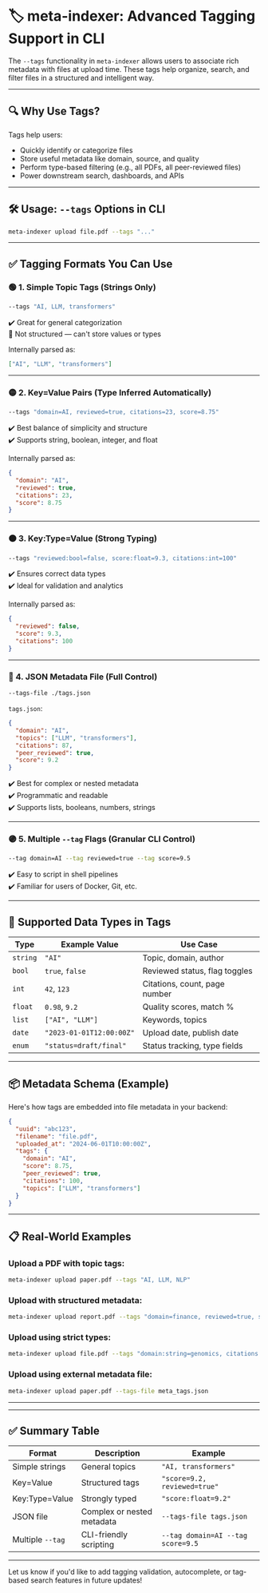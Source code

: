 # 🏷️ meta-indexer: Advanced Tagging Support in CLI

The `--tags` functionality in `meta-indexer` allows users to associate rich metadata with files at upload time. These tags help organize, search, and filter files in a structured and intelligent way.

---

## 🔍 Why Use Tags?

Tags help users:

- Quickly identify or categorize files
- Store useful metadata like domain, source, and quality
- Perform type-based filtering (e.g., all PDFs, all peer-reviewed files)
- Power downstream search, dashboards, and APIs

---

## 🛠️ Usage: `--tags` Options in CLI

```bash
meta-indexer upload file.pdf --tags "..."
```

---

## ✅ Tagging Formats You Can Use

### 🟢 1. Simple Topic Tags (Strings Only)

```bash
--tags "AI, LLM, transformers"
```

✔️ Great for general categorization  
🚫 Not structured — can't store values or types

Internally parsed as:
```json
["AI", "LLM", "transformers"]
```

---

### 🟡 2. Key=Value Pairs (Type Inferred Automatically)

```bash
--tags "domain=AI, reviewed=true, citations=23, score=8.75"
```

✔️ Best balance of simplicity and structure  
✔️ Supports string, boolean, integer, and float

Internally parsed as:
```json
{
  "domain": "AI",
  "reviewed": true,
  "citations": 23,
  "score": 8.75
}
```

---

### 🟠 3. Key:Type=Value (Strong Typing)

```bash
--tags "reviewed:bool=false, score:float=9.3, citations:int=100"
```

✔️ Ensures correct data types  
✔️ Ideal for validation and analytics

Internally parsed as:
```json
{
  "reviewed": false,
  "score": 9.3,
  "citations": 100
}
```

---

### 🔵 4. JSON Metadata File (Full Control)

```bash
--tags-file ./tags.json
```

`tags.json`:
```json
{
  "domain": "AI",
  "topics": ["LLM", "transformers"],
  "citations": 87,
  "peer_reviewed": true,
  "score": 9.2
}
```

✔️ Best for complex or nested metadata  
✔️ Programmatic and readable  
✔️ Supports lists, booleans, numbers, strings

---

### 🟣 5. Multiple `--tag` Flags (Granular CLI Control)

```bash
--tag domain=AI --tag reviewed=true --tag score=9.5
```

✔️ Easy to script in shell pipelines  
✔️ Familiar for users of Docker, Git, etc.

---

## 🧠 Supported Data Types in Tags

| Type      | Example Value              | Use Case                        |
|-----------|----------------------------|----------------------------------|
| `string`  | `"AI"`                     | Topic, domain, author           |
| `bool`    | `true`, `false`            | Reviewed status, flag toggles   |
| `int`     | `42`, `123`                | Citations, count, page number   |
| `float`   | `0.98`, `9.2`              | Quality scores, match %         |
| `list`    | `["AI", "LLM"]`            | Keywords, topics                |
| `date`    | `"2023-01-01T12:00:00Z"`   | Upload date, publish date       |
| `enum`    | `"status=draft/final"`     | Status tracking, type fields    |

---

## 📦 Metadata Schema (Example)

Here's how tags are embedded into file metadata in your backend:

```json
{
  "uuid": "abc123",
  "filename": "file.pdf",
  "uploaded_at": "2024-06-01T10:00:00Z",
  "tags": {
    "domain": "AI",
    "score": 8.75,
    "peer_reviewed": true,
    "citations": 100,
    "topics": ["LLM", "transformers"]
  }
}
```

---

## 📋 Real-World Examples

### Upload a PDF with topic tags:
```bash
meta-indexer upload paper.pdf --tags "AI, LLM, NLP"
```

### Upload with structured metadata:
```bash
meta-indexer upload report.pdf --tags "domain=finance, reviewed=true, score=9.0"
```

### Upload using strict types:
```bash
meta-indexer upload file.pdf --tags "domain:string=genomics, citations:int=900"
```

### Upload using external metadata file:
```bash
meta-indexer upload paper.pdf --tags-file meta_tags.json
```

---

---

## ✅ Summary Table

| Format           | Description                          | Example                                      |
|------------------|--------------------------------------|----------------------------------------------|
| Simple strings   | General topics                       | `"AI, transformers"`                         |
| Key=Value        | Structured tags                      | `"score=9.2, reviewed=true"`                 |
| Key:Type=Value   | Strongly typed                       | `"score:float=9.2"`                          |
| JSON file        | Complex or nested metadata           | `--tags-file tags.json`                      |
| Multiple `--tag` | CLI-friendly scripting               | `--tag domain=AI --tag score=9.5`            |

---

Let us know if you'd like to add tagging validation, autocomplete, or tag-based search features in future updates!
